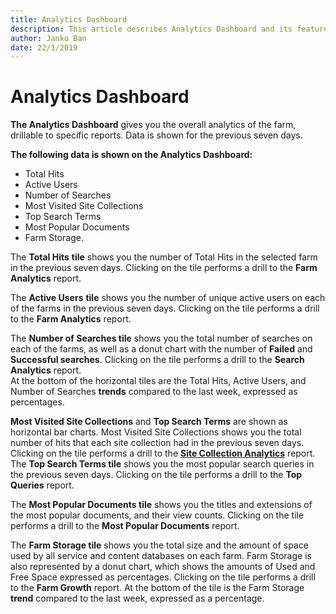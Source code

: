 ```yaml
---
title: Analytics Dashboard
description: This article describes Analytics Dashboard and its features.
author: Janko Ban
date: 22/1/2019
---
```


# Analytics Dashboard

**The Analytics Dashboard** gives you the overall analytics of the farm, drillable to specific reports. Data is shown for the previous seven days. 

**The following data is shown on the Analytics Dashboard:**

* Total Hits
* Active Users
* Number of Searches
* Most Visited Site Collections
* Top Search Terms
* Most Popular Documents
* Farm Storage.

The **Total Hits** **tile** shows you the number of Total Hits in the selected farm in the previous seven days. Clicking on the tile performs a drill to the **Farm Analytics** report. 

The **Active Users** **tile** shows you the number of unique active users on each of the farms in the previous seven days. Clicking on the tile performs a drill to the **Farm Analytics** report. 

The **Number of Searches tile** shows you the total number of searches on each of the farms, as well as a donut chart with the number of **Failed** and **Successful searches**. Clicking on the tile performs a drill to the **Search Analytics** report.   
At the bottom of the horizontal tiles are the Total Hits, Active Users, and Number of Searches **trends** compared to the last week, expressed as percentages. 

**Most Visited Site Collections** and **Top Search Terms** are shown as horizontal bar charts. Most Visited Site Collections shows you the total number of hits that each site collection had in the previous seven days. Clicking on the tile performs a drill to the [**Site Collection Analytics**](sharepoint-analytics.md) report.   
The **Top Search Terms tile** shows you the most popular search queries in the previous seven days. Clicking on the tile performs a drill to the **Top Queries** report. 

The **Most Popular Documents tile** shows you the titles and extensions of the most popular documents, and their view counts. Clicking on the tile performs a drill to the **Most Popular Documents** report. 

The **Farm Storage tile** shows you the total size and the amount of space used by all service and content databases on each farm. Farm Storage is also represented by a donut chart, which shows the amounts of Used and Free Space expressed as percentages. Clicking on the tile performs a drill to the **Farm Growth** report. At the bottom of the tile is the Farm Storage **trend** compared to the last week, expressed as a percentage.

